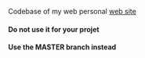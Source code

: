 Codebase of my web personal [web site](https://jeromelachaud.com/freelancer-theme)

#### Do not use it for your projet

#### Use the MASTER branch instead
